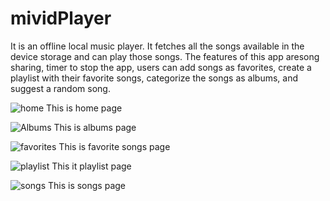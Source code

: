 # mividPlayer
It is an offline local music player. It fetches all the songs available in the device storage and can play those songs.
The features of this app aresong sharing, timer to stop the app, users can add songs as favorites, create a playlist with their favorite songs,
categorize the songs as albums, and suggest a random song.

![home](https://user-images.githubusercontent.com/96946538/177024953-9037799c-3039-4eb1-8225-907899b184c3.jpg)
This is home page

![Albums](https://user-images.githubusercontent.com/96946538/177024949-0d152058-d1bd-4eb5-b559-e5d4d35a5c82.jpg)
This is albums page

![favorites](https://user-images.githubusercontent.com/96946538/177024952-1c257ca9-c264-4a0b-a003-c0118d385dbb.jpg)
This is favorite songs page

![playlist](https://user-images.githubusercontent.com/96946538/177024955-0573bd08-6108-4411-a22b-d986baba539e.jpg)
This it playlist page

![songs](https://user-images.githubusercontent.com/96946538/177024956-05497787-7ee6-47bb-bf18-b61b977f62b6.jpg)
This is songs page


